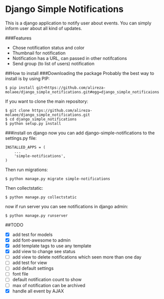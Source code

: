 Django Simple Notifications
===========================

This is a django application to notify user about events.
You can simply inform user about all kind of updates.

###Features
 * Chose notification status and color
 * Thumbnail for notification
 * Notification has a URL, can passed in other notifcations
 * Send group (to list of users) notification
 
##How to install
###Downloading the package
Probably the best way to install is by using PIP:
```
$ pip install git+https://github.com/alireza-molaee/django_simple_notifications.git#egg=django_simple_notificaions
```
If you want to clone the main repository:
```
$ git clone https://github.com/alireza-molaee/django_simple_notifications.git
$ cd django_simple_notifications
$ python setup.py install
```
###install on django
now you can add django-simple-notifications to the settings.py file:
```
INSTALLED_APPS = (
    ...
    'simple-notifications',
)
```
Then run migrations:
```
$ python manage.py migrate simple-notifications
```
Then collectstatic:
```
$ python manage.py collectstatic
```
now if run server you can see notifications in django admin:
```
$ python manage.py runserver
```
##TODO
- [x] add test for models
- [x] add font-awesome to admin
- [x] add template tags to use any template
- [x] add view to change see status
- [ ] add view to delete notifications which seen more than one day 
- [ ] add test for view 
- [ ] add default settings
 - [ ] font file
 - [ ] default notification count to show
 - [ ] max of notification can be archived
- [x] handle all event by AJAX
